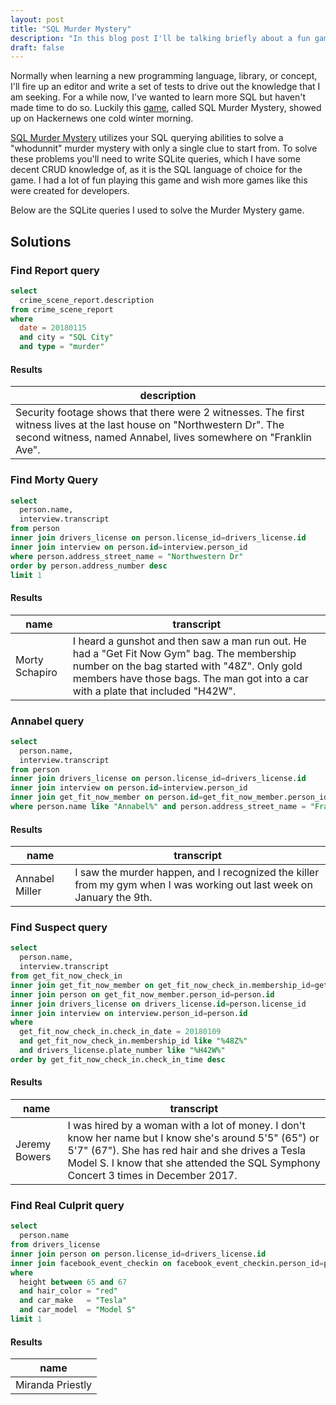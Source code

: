 ```yaml
---
layout: post 
title: "SQL Murder Mystery"
description: "In this blog post I'll be talking briefly about a fun game I found via Hackernews called SQL Murder Mystery."
draft: false 
---
```

Normally when learning a new programming language, library, or concept, I'll fire up an editor and write a set of tests to drive out the knowledge that I am seeking. For a while now, I've wanted to learn more SQL but haven't made time to do so. Luckily this [game](https://news.ycombinator.com/item?id=21799988), called SQL Murder Mystery, showed up on Hackernews one cold winter morning.

[SQL Murder Mystery](https://mystery.knightlab.com/) utilizes your SQL querying abilities to solve a "whodunnit" murder mystery with only a single clue to start from. To solve these problems you'll need to write SQLite queries, which I have some decent CRUD knowledge of, as it is the SQL language of choice for the game. I had a lot of fun playing this game and wish more games like this were created for developers.

Below are the SQLite queries I used to solve the Murder Mystery game.

## Solutions
### Find Report query
```sql
select
  crime_scene_report.description
from crime_scene_report
where
  date = 20180115
  and city = "SQL City"
  and type = "murder"
```

#### Results
| description |
|-------------------------------------------------------------------------------------------------------------------------------------------------------------------------------------------|
| Security footage shows that there were 2 witnesses. The first witness lives at the last house on "Northwestern Dr". The second witness, named Annabel, lives somewhere on "Franklin Ave". |

### Find Morty Query
```sql
select
  person.name,
  interview.transcript
from person
inner join drivers_license on person.license_id=drivers_license.id
inner join interview on person.id=interview.person_id
where person.address_street_name = "Northwestern Dr"
order by person.address_number desc
limit 1
```

#### Results
| name           | transcript                                                                                                                                                                                                                      |
|----------------|---------------------------------------------------------------------------------------------------------------------------------------------------------------------------------------------------------------------------------|
| Morty Schapiro | I heard a gunshot and then saw a man run out. He had a "Get Fit Now Gym" bag. The membership number on the bag started with "48Z". Only gold members have those bags. The man got into a car with a plate that included "H42W". |

### Annabel query
```sql
select
  person.name,
  interview.transcript
from person
inner join drivers_license on person.license_id=drivers_license.id
inner join interview on person.id=interview.person_id
inner join get_fit_now_member on person.id=get_fit_now_member.person_id
where person.name like "Annabel%" and person.address_street_name = "Franklin Ave"
```

#### Results
| name           | transcript                                                                                                            |
|----------------|-----------------------------------------------------------------------------------------------------------------------|
| Annabel Miller | I saw the murder happen, and I recognized the killer from my gym when I was working out last week on January the 9th. |

### Find Suspect query
```sql
select 
  person.name,
  interview.transcript
from get_fit_now_check_in
inner join get_fit_now_member on get_fit_now_check_in.membership_id=get_fit_now_member.id
inner join person on get_fit_now_member.person_id=person.id
inner join drivers_license on drivers_license.id=person.license_id
inner join interview on interview.person_id=person.id
where
  get_fit_now_check_in.check_in_date = 20180109
  and get_fit_now_check_in.membership_id like "%48Z%"
  and drivers_license.plate_number like "%H42W%"
order by get_fit_now_check_in.check_in_time desc
```

#### Results
| name                  | transcript                                                                                                                                                                                                                                       |
|-----------------------|--------------------------------------------------------------------------------------------------------------------------------------------------------------------------------------------------------------------------------------------------|
| Jeremy Bowers	 | I was hired by a woman with a lot of money. I don't know her name but I know she's around 5'5" (65") or 5'7" (67"). She has red hair and she drives a Tesla Model S. I know that she attended the SQL Symphony Concert 3 times in December 2017. |

### Find Real Culprit query
```sql
select
  person.name
from drivers_license
inner join person on person.license_id=drivers_license.id
inner join facebook_event_checkin on facebook_event_checkin.person_id=person.id
where
  height between 65 and 67
  and hair_color = "red"
  and car_make   = "Tesla"
  and car_model  = "Model S"
limit 1
```

#### Results
| name             |
|------------------|
| Miranda Priestly |
